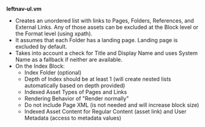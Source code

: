 **leftnav-ul.vm**

* Creates an unordered list with links to Pages, Folders, References, and External Links. Any of those assets can be excluded at the Block level or the Format level (using xpath).
* It assumes that each Folder has a landing page. Landing page is excluded by default.
* Takes into account a check for Title and Display Name and uses System Name as a fallback if neither are available.
* On the Index Block:
    * Index Folder (optional)
    * Depth of Index should be at least 1 (will create nested lists automatically based on depth provided)
    * Indexed Asset Types of Pages and Links
    * Rendering Behavior of "Render normally"
    * Do not include Page XML (is not needed and will increase block size)
    * Indexed Asset Content for Regular Content (asset link) and User Metadata (access to metadata values)